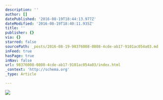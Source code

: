 ```yaml
---
description: ''
author: []
datePublished: '2016-08-19T18:44:13.977Z'
dateModified: '2016-08-19T18:40:11.935Z'
title: ''
publisher: {}
via: {}
starred: false
sourcePath: _posts/2016-08-19-98376008-0808-4cde-ab17-9101ac054a03.md
inFeed: true
hasPage: true
inNav: false
url: 98376008-0808-4cde-ab17-9101ac054a03/index.html
_context: 'http://schema.org'
_type: Article

---
```

![](https://the-grid-user-content.s3-us-west-2.amazonaws.com/1ce718b0-077f-492d-bcfb-c62788fb8c68.jpg)
